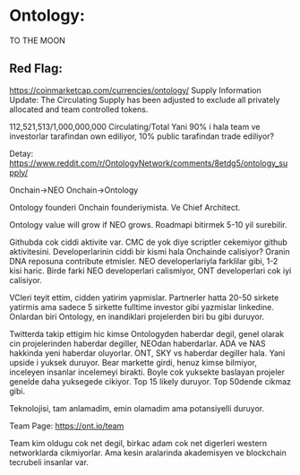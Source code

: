 # Ontology:

TO THE MOON 

## Red Flag:
https://coinmarketcap.com/currencies/ontology/
Supply Information Update: The Circulating Supply has been adjusted to exclude all privately allocated and team controlled tokens.

112,521,513/1,000,000,000 
Circulating/Total
Yani 90% i hala team ve investorlar tarafindan own ediliyor, 10% public tarafindan trade ediliyor?

Detay: https://www.reddit.com/r/OntologyNetwork/comments/8etdg5/ontology_supply/

Onchain->NEO
Onchain->Ontology

Ontology founderi Onchain founderiymista. Ve Chief Architect. 

Ontology value will grow if NEO grows. Roadmapi bitirmek 5-10 yil surebilir. 

Githubda cok ciddi aktivite var. CMC de yok diye scriptler cekemiyor github aktivitesini.
Developerlarinin ciddi bir kismi hala Onchainde calisiyor? Oranin DNA reposuna contribute etmisler. 
NEO developerlariyla farklilar gibi, 1-2 kisi haric. Birde farki NEO developerlari calismiyor, ONT developerlari cok iyi calisiyor.

VCleri teyit ettim, cidden yatirim yapmislar. Partnerler hatta 20-50 sirkete yatirmis ama sadece 5 sirkette fulltime investor gibi yazmislar linkedine. Onlardan biri Ontology, en inandiklari projelerden biri bu gibi duruyor. 

Twitterda takip ettigim hic kimse Ontologyden haberdar degil, genel olarak cin projelerinden haberdar degiller, NEOdan haberdarlar. ADA ve NAS hakkinda yeni haberdar oluyorlar. ONT, SKY vs haberdar degiller hala. Yani upside i yuksek duruyor. Bear markette girdi, henuz kimse bilmiyor, inceleyen insanlar incelemeyi birakti. Boyle cok yuksekte baslayan projeler genelde daha yuksegede cikiyor. Top 15 likely duruyor. Top 50dende cikmaz gibi. 

Teknolojisi, tam anlamadim, emin olamadim ama potansiyelli duruyor.

Team Page: https://ont.io/team

Team kim oldugu cok net degil, birkac adam cok net digerleri western networklarda cikmiyorlar. Ama kesin aralarinda akademisyen ve blockchain tecrubeli insanlar var. 
